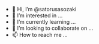- 👋 Hi, I’m @satorusasozaki
- 👀 I’m interested in ...
- 🌱 I’m currently learning ...
- 💞️ I’m looking to collaborate on ...
- 📫 How to reach me ...

<!---
satorusasozaki/satorusasozaki is a ✨ special ✨ repository because its `README.md` (this file) appears on your GitHub profile.
You can click the Preview link to take a look at your changes.
--->
